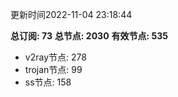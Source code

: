 更新时间2022-11-04 23:18:44

**总订阅: 73**
**总节点: 2030**
**有效节点: 535**
- v2ray节点: 278
- trojan节点: 99
- ss节点: 158
